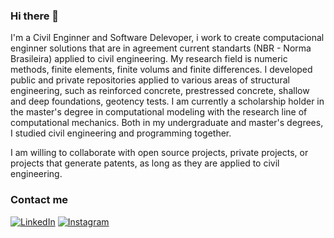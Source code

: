 ### Hi there 👋

I'm a Civil Enginner and Software Delevoper, i work to create computacional enginner solutions that are in agreement current standarts (NBR - Norma Brasileira) applied to civil engineering. My research field is numeric methods, finite elements, finite volums and finite differences. I developed public and private repositories applied to various areas of structural engineering, such as reinforced concrete, prestressed concrete, shallow and deep foundations, geotency tests. I am currently a scholarship holder in the master's degree in computational modeling with the research line of computational mechanics. Both in my undergraduate and master's degrees, I studied civil engineering and programming together.

I am willing to collaborate with open source projects, private projects, or projects that generate patents, as long as they are applied to civil engineering.

### Contact me

[![LinkedIn](https://img.shields.io/badge/LinkedIn-0077B5?style=for-the-badge&logo=linkedin&logoColor=white)](https://www.linkedin.com/in/bruno--teixeira/)
[![Instagram](https://img.shields.io/badge/Instagram-E4405F?style=for-the-badge&logo=instagram&logoColor=white)](https://www.instagram.com/b.de_bruno/)
